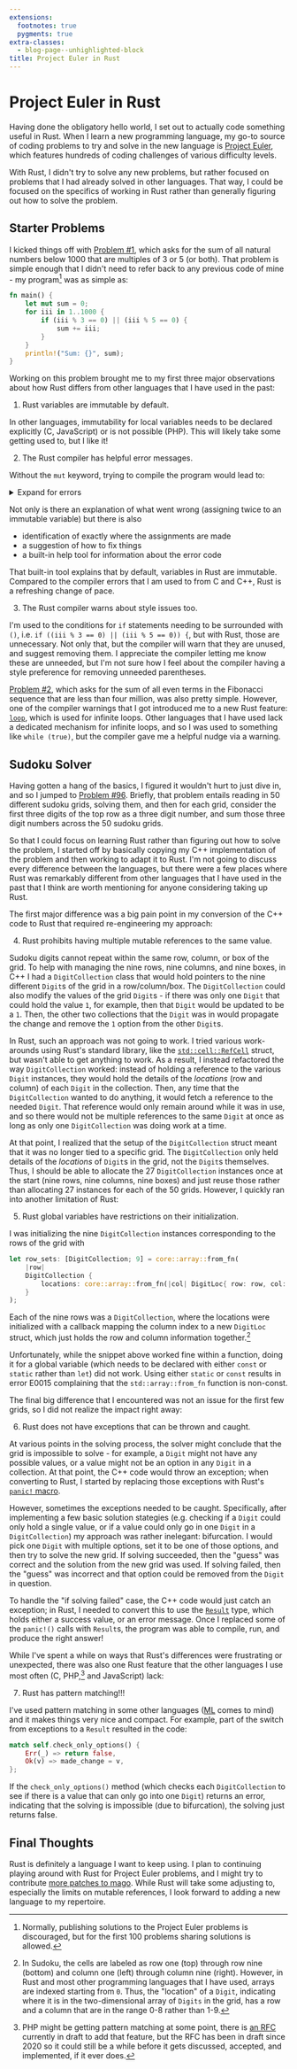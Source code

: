```yaml
---
extensions:
  footnotes: true
  pygments: true
extra-classes:
  - blog-page--unhighlighted-block
title: Project Euler in Rust
---
```


# Project Euler in Rust

Having done the obligatory hello world, I set out to actually code something
useful in Rust. When I learn a new programming language, my go-to source of
coding problems to try and solve in the new language is
[Project Euler][proj-euler], which features hundreds of coding challenges of
various difficulty levels.

With Rust, I didn't try to solve any new problems, but rather focused on
problems that I had already solved in other languages. That way, I could be
focused on the specifics of working in Rust rather than generally figuring out
how to solve the problem.

## Starter Problems

I kicked things off with [Problem #1][proj-euler-prob-1], which asks for the
sum of all natural numbers below 1000 that are multiples of 3 or 5 (or both).
That problem is simple enough that I didn't need to refer back to any previous
code of mine - my program[^1] was as simple as:

```rust
fn main() {
	let mut sum = 0;
	for iii in 1..1000 {
		if (iii % 3 == 0) || (iii % 5 == 0) {
			sum += iii;
		}
	}
	println!("Sum: {}", sum);
}
```

Working on this problem brought me to my first three major observations about
how Rust differs from other languages that I have used in the past:

1. Rust variables are immutable by default.

In other languages, immutability for local variables needs to be declared
explicitly (C, JavaScript) or is not possible (PHP). This will likely take some
getting used to, but I like it!

2. The Rust compiler has helpful error messages.

Without the `mut` keyword, trying to compile the program would lead to:

<details>

<summary>Expand for errors</summary>

```
error[E0384]: cannot assign twice to immutable variable `sum`
 --> problem1.rs:5:4
  |
2 |     let sum = 0;
  |         --- first assignment to `sum`
...
5 |             sum += iii;
  |             ^^^^^^^^^^ cannot assign twice to immutable variable
  |
help: consider making this binding mutable
  |
2 |     let mut sum = 0;
  |         +++

error: aborting due to 1 previous error

For more information about this error, try `rustc --explain E0384`.
```
</details>

Not only is there an explanation of what went wrong (assigning twice to an
immutable variable) but there is also

* identification of exactly where the assignments are made
* a suggestion of how to fix things
* a built-in help tool for information about the error code

That built-in tool explains that by default, variables in Rust are immutable.
Compared to the compiler errors that I am used to from C and C++, Rust is a
refreshing change of pace.

3. The Rust compiler warns about style issues too.

I'm used to the conditions for `if` statements needing to be surrounded with
`()`, i.e. `if ((iii % 3 == 0) || (iii % 5 == 0)) {`, but with Rust, those are
unnecessary. Not only that, but the compiler will warn that they are unused, and
suggest removing them. I appreciate the compiler letting me know these are
unneeded, but I'm not sure how I feel about the compiler having a style
preference for removing unneeded parentheses.

[Problem #2][proj-euler-prob-2], which asks for the sum of all even terms in
the Fibonacci sequence that are less than four million, was also pretty simple.
However, one of the compiler warnings that I got introduced me to a new Rust
feature: [`loop`][rust-loop], which is used for infinite loops. Other languages
that I have used lack a dedicated mechanism for infinite loops, and so I was
used to something like `while (true)`, but the compiler gave me a helpful
nudge via a warning.

## Sudoku Solver

Having gotten a hang of the basics, I figured it wouldn't hurt to just dive in,
and so I jumped to [Problem #96][proj-euler-prob-96]. Briefly, that problem
entails reading in 50 different sudoku grids, solving them, and then for each
grid, consider the first three digits of the top row as a three digit number,
and sum those three digit numbers across the 50 sudoku grids.

So that I could focus on learning Rust rather than figuring out how to solve
the problem, I started off by basically copying my C++ implementation of the
problem and then working to adapt it to Rust. I'm not going to discuss every
difference between the languages, but there were a few places where Rust was
remarkably different from other languages that I have used in the past that I
think are worth mentioning for anyone considering taking up Rust.

The first major difference was a big pain point in my conversion of the C++
code to Rust that required re-engineering my approach:

4. Rust prohibits having multiple mutable references to the same value.

Sudoku digits cannot repeat within the same row, column, or box of the grid.
To help with managing the nine rows, nine columns, and nine boxes, in C++ I had
a `DigitCollection` class that would hold pointers to the nine different
`Digit`s of the grid in a row/column/box. The `DigitCollection` could also
modify the values of the grid `Digit`s - if there was only one `Digit` that
could hold the value `1`, for example, then that `Digit` would be updated to be
a `1`. Then, the other two collections that the `Digit` was in would propagate
the change and remove the `1` option from the other `Digit`s.

In Rust, such an approach was not going to work. I tried various work-arounds
using Rust's standard library, like the [`std::cell::RefCell`][rust-refcell]
struct, but wasn't able to get anything to work. As a result, I instead
refactored the way `DigitCollection` worked: instead of holding a reference to
the various `Digit` instances, they would hold the details of the *locations*
(row and column) of each `Digit` in the collection. Then, any time that the
`DigitCollection` wanted to do anything, it would fetch a reference to the
needed `Digit`. That reference would only remain around while it was in use,
and so there would not be multiple references to the same `Digit` at once as
long as only one `DigitCollection` was doing work at a time.

At that point, I realized that the setup of the `DigitCollection` struct meant
that it was no longer tied to a specific grid. The `DigitCollection` only held
details of the *locations* of `Digit`s in the grid, not the `Digit`s themselves.
Thus, I should be able to allocate the 27 `DigitCollection` instances once at
the start (nine rows, nine columns, nine boxes) and just reuse those rather than
allocating 27 instances for each of the 50 grids. However, I quickly ran into
another limitation of Rust:

5. Rust global variables have restrictions on their initialization.

I was initializing the nine `DigitCollection` instances corresponding to the
rows of the grid with

```rust
let row_sets: [DigitCollection; 9] = core::array::from_fn(
	|row|
	DigitCollection {
		locations: core::array::from_fn(|col| DigitLoc{ row: row, col: col } ),
	}
);
```

Each of the nine rows was a `DigitCollection`, where the locations were
initialized with a callback mapping the column index to a new `DigitLoc`
struct, which just holds the row and column information together.[^2]

Unfortunately, while the snippet above worked fine within a function, doing it
for a global variable (which needs to be declared with either `const` or
`static` rather than `let`) did not work. Using either `static` or `const`
results in error E0015 complaining that the `std::array::from_fn` function is
non-const.

The final big difference that I encountered was not an issue for the first few
grids, so I did not realize the impact right away:

6. Rust does not have exceptions that can be thrown and caught.

At various points in the solving process, the solver might conclude that the
grid is impossible to solve - for example, a `Digit` might not have any possible
values, or a value might not be an option in any `Digit` in a collection. At
that point, the C++ code would throw an exception; when converting to Rust, I
started by replacing those exceptions with Rust's [`panic!` macro][rust-panic].

However, sometimes the exceptions needed to be caught. Specifically, after
implementing a few basic solution stategies (e.g. checking if a `Digit` could
only hold a single value, or if a value could only go in one `Digit` in a
`DigitCollection`) my approach was rather inelegant: bifurcation. I would
pick one `Digit` with multiple options, set it to be one of those options, and
then try to solve the new grid. If solving succeeded, then the "guess" was
correct and the solution from the new grid was used. If solving failed, then
the "guess" was incorrect and that option could be removed from the `Digit` in
question.

To handle the "if solving failed" case, the C++ code would just catch an
exception; in Rust, I needed to convert this to use the [`Result`][rust-result]
type, which holds either a success value, or an error message. Once I replaced
some of the `panic!()` calls with `Result`s, the program was able to compile,
run, and produce the right answer!

While I've spent a while on ways that Rust's differences were frustrating or
unexpected, there was also one Rust feature that the other languages I use most
often (C, PHP,[^3] and JavaScript) lack:

7. Rust has pattern matching!!!

I've used pattern matching in some other languages ([ML][ml-lang] comes to mind)
and it makes things very nice and compact. For example, part of the switch from
exceptions to a `Result` resulted in the code:

```rust
match self.check_only_options() {
	Err(_) => return false,
	Ok(v) => made_change = v,
};
```

If the `check_only_options()` method (which checks each `DigitCollection` to see
if there is a value that can only go into one `Digit`) returns an error,
indicating that the solving is impossible (due to bifurcation), the solving
just returns false.

## Final Thoughts

Rust is definitely a language I want to keep using. I plan to continuing
playing around with Rust for Project Euler problems, and I might try to
contribute [more patches to mago][blog-mago]. While Rust will take some
adjusting to, especially the limits on mutable references, I look forward to
adding a new language to my repertoire.

[^1]: Normally, publishing solutions to the Project Euler problems is
discouraged, but for the first 100 problems sharing solutions is allowed.

[^2]: In Sudoku, the cells are labeled as row one (top) through row nine
(bottom) and column one (left) through column nine (right). However, in Rust and
most other programming languages that I have used, arrays are indexed starting
from `0`. Thus, the "location" of a `Digit`, indicating where it is in the
two-dimensional array of `Digits` in the grid, has a row and a column that are
in the range 0-8 rather than 1-9.

[^3]: PHP might be getting pattern matching at some point, there is
[an RFC][php-pattern-rfc] currently in draft to add that feature, but the RFC
has been in draft since 2020 so it could still be a while before it gets
discussed, accepted, and implemented, if it ever does.

[proj-euler]: https://projecteuler.net/
[proj-euler-prob-1]: https://projecteuler.net/problem=1
[proj-euler-prob-2]: https://projecteuler.net/problem=2
[rust-loop]: https://doc.rust-lang.org/rust-by-example/flow_control/loop.html
[proj-euler-prob-96]: https://projecteuler.net/problem=96
[rust-refcell]: https://doc.rust-lang.org/std/cell/struct.RefCell.html
[rust-panic]: https://doc.rust-lang.org/std/macro.panic.html
[rust-result]: https://doc.rust-lang.org/std/result/
[php-pattern-rfc]: https://wiki.php.net/rfc/pattern-matching
[ml-lang]: https://en.wikipedia.org/wiki/ML_(programming_language)
[blog-mago]: ./20250906-mago-rust

